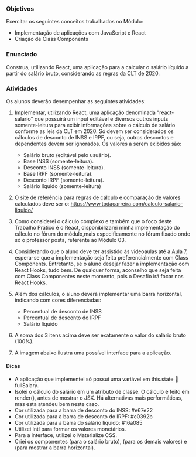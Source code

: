 ### Objetivos

Exercitar os seguintes conceitos trabalhados no Módulo:

-   Implementação de aplicações com JavaScript e React
-   Criação de Class Components

### Enunciado

Construa, utilizando React, uma aplicação para a calcular o salário líquido a partir do salário bruto, considerando as regras da CLT de 2020.

### Atividades

Os alunos deverão desempenhar as seguintes atividades:

1. Implementar, utilizando React, uma aplicação denominada "react-salario" que possuirá um input editável e diversos outros inputs somente-leitura para exibir informações sobre o cálculo de salário conforme as leis da CLT em 2020. Só devem ser considerados os cálculos de desconto de INSS e IRPF, ou seja, outros descontos e dependentes devem ser ignorados. Os valores a serem exibidos são:

    - Salário bruto (editável pelo usuário).
    - Base INSS (somente-leitura).
    - Desconto INSS (somente-leitura).
    - Base IRPF (somente-leitura).
    - Desconto IRPF (somente-leitura).
    - Salário líquido (somente-leitura)

2. O site de referência para regras de cálculo e comparação de valores calculados deve ser o: https://www.todacarreira.com/calculo-salario-liquido/

3. Como considerei o cálculo complexo e também que o foco deste Trabalho Prático é o React, disponibilizarei minha implementação do cálculo no fórum do módulo,mais especificamente no fórum fixado onde só o professor posta, referente ao Módulo 03.

4. Considerando que o aluno deve ter assistido às videoaulas até a Aula 7, espera-se que a implementação seja feita preferencialmente com Class Components. Entretanto, se o aluno desejar fazer a implementação com React Hooks, tudo bem. De qualquer forma, aconselho que seja feita com Class Componentes neste momento, pois o Desafio irá focar nos React Hooks.

5. Além dos cálculos, o aluno deverá implementar uma barra horizontal, indicando com cores diferenciadas:

    - Percentual de desconto de INSS
    - Percentual de desconto do IRPF
    - Salário líquido

6. A soma dos 3 itens acima deve ser exatamente o valor do salário bruto (100%).

7. A imagem abaixo ilustra uma possível interface para a aplicação.

#### Dicas

-   A aplicação que implementei só possui uma variável em this.state  fullSalary.
-   Isolei o cálculo do salário em um atributo de classe. O cálculo é feito em render(),
    antes de mostrar o JSX. Há alternativas mais performáticas, mas esta atendeu bem
    neste caso.
-   Cor utilizada para a barra de desconto do INSS: #e67e22
-   Cor utilizada para a barra de desconto do IRPF: #c0392b
-   Cor utilizada para a barra do salário líquido: #16a085
-   Utilizei Intl para formar os valores monetários.
-   Para a interface, utilizei o Materialize CSS.
-   Criei os componentes <InputFullSalary /> (para o salário bruto), <InputReadOnly />
    (para os demais valores) e <ProgressBarSalary /> (para mostrar a barra
    horizontal).
